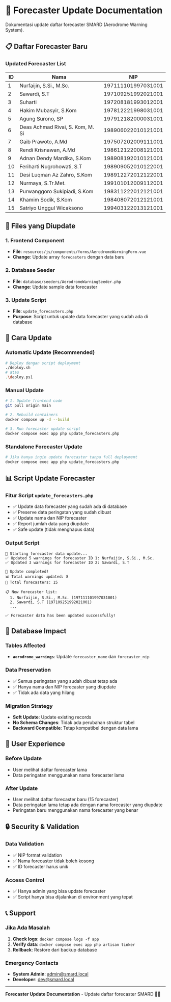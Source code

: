 # 👥 Forecaster Update Documentation

Dokumentasi update daftar forecaster SMARD (Aerodrome Warning System).

## 📋 Daftar Forecaster Baru

### **Updated Forecaster List**

| ID | Nama | NIP |
|----|------|-----|
| 1 | Nurfaijin, S.Si., M.Sc. | 197111101997031001 |
| 2 | Sawardi, S.T | 197109251992021001 |
| 3 | Suharti | 197208181993012001 |
| 4 | Hakim Mubasyir, S.Kom | 197812221998031001 |
| 5 | Agung Surono, SP | 197912182000031001 |
| 6 | Deas Achmad Rivai, S. Kom, M. Si | 198906022010121001 |
| 7 | Gaib Prawoto, A.Md | 197507202009111001 |
| 8 | Rendi Krisnawan, A.Md | 198612122008121001 |
| 9 | Adnan Dendy Mardika, S.Kom | 198908192010121001 |
| 10 | Feriharti Nugrohowati, S.T | 198909052010122001 |
| 11 | Desi Luqman Az Zahro, S.Kom | 198912272012122001 |
| 12 | Nurmaya, S.Tr.Met. | 199101012009112001 |
| 13 | Purwanggoro Sukipiadi, S.Kom | 198311222012121001 |
| 14 | Khamim Sodik, S.Kom | 198408072012121001 |
| 15 | Satriyo Unggul Wicaksono | 199403122013121001 |

## 🔄 Files yang Diupdate

### **1. Frontend Component**
- **File**: `resources/js/components/forms/AerodromeWarningForm.vue`
- **Change**: Update array `forecasters` dengan data baru

### **2. Database Seeder**
- **File**: `database/seeders/AerodromeWarningSeeder.php`
- **Change**: Update sample data forecaster

### **3. Update Script**
- **File**: `update_forecasters.php`
- **Purpose**: Script untuk update data forecaster yang sudah ada di database

## 🚀 Cara Update

### **Automatic Update (Recommended)**
```bash
# Deploy dengan script deployment
./deploy.sh
# atau
.\deploy.ps1
```

### **Manual Update**
```bash
# 1. Update frontend code
git pull origin main

# 2. Rebuild containers
docker compose up -d --build

# 3. Run forecaster update script
docker compose exec app php update_forecasters.php
```

### **Standalone Forecaster Update**
```bash
# Jika hanya ingin update forecaster tanpa full deployment
docker compose exec app php update_forecasters.php
```

## 📊 Script Update Forecaster

### **Fitur Script `update_forecasters.php`**
- ✅ Update data forecaster yang sudah ada di database
- ✅ Preserve data peringatan yang sudah dibuat
- ✅ Update nama dan NIP forecaster
- ✅ Report jumlah data yang diupdate
- ✅ Safe update (tidak menghapus data)

### **Output Script**
```
🔄 Starting forecaster data update...
✅ Updated 5 warnings for forecaster ID 1: Nurfaijin, S.Si., M.Sc.
✅ Updated 3 warnings for forecaster ID 2: Sawardi, S.T

🎉 Update completed!
📊 Total warnings updated: 8
👥 Total forecasters: 15

📋 New forecaster list:
  1. Nurfaijin, S.Si., M.Sc. (197111101997031001)
  2. Sawardi, S.T (197109251992021001)
  ...

✅ Forecaster data has been updated successfully!
```

## 🔧 Database Impact

### **Tables Affected**
- **`aerodrome_warnings`**: Update `forecaster_name` dan `forecaster_nip`

### **Data Preservation**
- ✅ Semua peringatan yang sudah dibuat tetap ada
- ✅ Hanya nama dan NIP forecaster yang diupdate
- ✅ Tidak ada data yang hilang

### **Migration Strategy**
- **Soft Update**: Update existing records
- **No Schema Changes**: Tidak ada perubahan struktur tabel
- **Backward Compatible**: Tetap kompatibel dengan data lama

## 🎯 User Experience

### **Before Update**
- User melihat daftar forecaster lama
- Data peringatan menggunakan nama forecaster lama

### **After Update**
- User melihat daftar forecaster baru (15 forecaster)
- Data peringatan lama tetap ada dengan nama forecaster yang diupdate
- Peringatan baru menggunakan nama forecaster yang benar

## 🔒 Security & Validation

### **Data Validation**
- ✅ NIP format validation
- ✅ Nama forecaster tidak boleh kosong
- ✅ ID forecaster harus unik

### **Access Control**
- ✅ Hanya admin yang bisa update forecaster
- ✅ Script hanya bisa dijalankan di environment yang tepat

## 📞 Support

### **Jika Ada Masalah**
1. **Check logs**: `docker compose logs -f app`
2. **Verify data**: `docker compose exec app php artisan tinker`
3. **Rollback**: Restore dari backup database

### **Emergency Contacts**
- **System Admin**: admin@smard.local
- **Developer**: dev@smard.local

---

**Forecaster Update Documentation** - Update daftar forecaster SMARD 👥🔄
